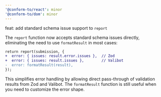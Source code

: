 ```yaml
---
'@conform-to/react': minor
'@conform-to/dom': minor
---
```


feat: add standard schema issue support to `report`

The `report` function now accepts standard schema issues directly, eliminating the need to use `formatResult` in most cases:

```diff
return report(submission, {
+  error: { issues: result.error.issues },  // Zod
+  error: { issues: result.issues },        // Valibot
-  error: formatResult(result),
});
```

This simplifies error handling by allowing direct pass-through of validation results from Zod and Valibot. The `formatResult` function is still useful when you need to customize the error shape.
